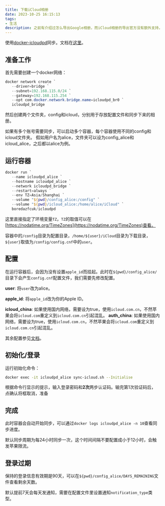 ```yaml
---
title: 下载iCloud相册
date: 2023-10-25 16:15:13
tags:
- 生活
description: 之前有介绍过怎么导出Google相册，而iCloud相册的导出官方没有额外支持，只能使用iTunes同步。这里介绍一种使用程序自动同步iCloud相册的方法。
---
```

使用[docker-icloudpd](https://github.com/boredazfcuk/docker-icloudpd)同步。文档在[这里](https://github.com/boredazfcuk/docker-icloudpd/blob/master/README.md)。

## 准备工作

首先需要创建一个docker网络：
```powershell
docker network create `
   --driver=bridge `
   --subnet=192.168.115.0/24 `
   --gateway=192.168.115.254 `
   --opt com.docker.network.bridge.name=icloudpd_br0 `
   icloudpd_bridge
```

然后创建两个文件夹，config和icloud，分别用于存放配置文件和同步下来的相册。

如果有多个账号需要同步，可以启动多个容器，每个容器使用不同的config和icloud文件夹。
假如用户名为alice，文件夹可以设为config_alice和icloud_alice，之后都以alice为例。

## 运行容器

```powershell
docker run `
   --name icloudpd_alice `
   --hostname icloudpd_alice `
   --network icloudpd_bridge `
   --restart=always `
   --env TZ=Asia/Shanghai `
   --volume "${pwd}/config_alice:/config" `
   --volume "${pwd}/icloud_alice:/home/alice/iCloud" `
   boredazfcuk/icloudpd
```

这里直接指定了环境变量`TZ`，`TZ`的取值可以在[https://nodatime.org/TimeZones](https://nodatime.org/TimeZones)查看。

容器中的`/config`目录为配置目录，`/home/${user}/iCloud`目录为下载目录，`${user}`取值为`/config/config.cnf`中的`user`。

## 配置

在运行容器后，会因为没有设置`apple_id`而挂起。此时在`${pwd}/config_alice/`目录下会产生`config.cnf`配置文件，我们需要先修改配置。

**user**: 将`user`改为alice。

**apple_id**: 将`apple_id`改为你的Apple ID。

**icloud_china**: 如果使用国内网络，需要设为true，使用`icloud.com.cn`，不然苹果会将`icloud.com`重定义到`icloud.com.cn`引起混乱。
**auth_china**: 如果使用国内网络，需要设为true，使用`icloud.com.cn`，不然苹果会将`icloud.com`重定义到`icloud.com.cn`引起混乱。

其余配置参见[文档](https://github.com/boredazfcuk/docker-icloudpd/blob/master/CONFIGURATION.md)。

## 初始化/登录

运行初始化命令：
```sh
docker exec -it icloudpd_alice sync-icloud.sh --Initialise
```

根据命令行显示的提示，输入登录密码和**2次**两步认证码。输完第1次验证码后，点确认将框取消，准备

## 完成

此时容器会自动开始同步，可以通过`docker logs icloudpd_alice -n 10`查看同步进度。

默认同步周期为每24小时同步一次，这个时间间隔不要配置成小于12小时，会触发苹果限流。

## 登录过期

保持的登录信息有效期是90天，可以在`${pwd}/config_alice/DAYS_REMAINING`文件查看剩余天数。

默认提前7天会每天发通知，需要在配置文件里设置通知`notification_type`类型。
